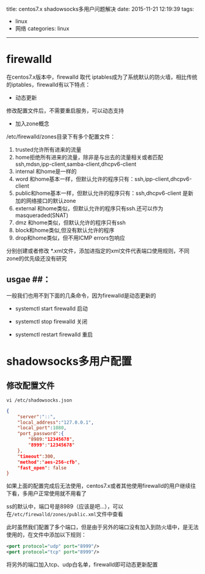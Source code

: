 title: centos7.x shadowsocks多用户问题解决
date: 2015-11-21 12:19:39
tags:
- linux
- 网络
categories: linux
---

# firewalld #

在centos7.x版本中，firewalld 取代 iptables成为了系统默认的防火墙，相比传统的iptables，firewalld有以下特点：

- 动态更新

修改配置文件后，不需要重启服务，可以动态支持
<!--more-->
- 加入zone概念

/etc/firewalld/zones目录下有多个配置文件：

1. trusted允许所有进来的流量
2. home拒绝所有进来的流量，除非是与出去的流量相关或者匹配ssh,mdsn,ipp-client,samba-client,dhcpv6-client
3. internal 和home是一样的
4. word 和home基本一样，但默认允许的程序只有：ssh,ipp-client,dhcpv6-client
5. public和home基本一样，但默认允许的程序只有：ssh,dhcpv6-client 是新加的网络接口的默认zone
6. external 和home类似，但默认允许的程序只有ssh.还可以作为masqueraded(SNAT)
7. dmz 和home类似，但默认允许的程序只有ssh
8. block和home类似,但没有默认允许的程序
9. drop和home类似，但不用ICMP errors包响应

分别创建或者修改 *.xml文件，添加进指定的xml文件代表端口使用规则，不同zone的优先级还没有研究

## usgae ##：

一般我们也用不到下面的几条命令，因为firewalld是动态更新的

- systemctl start  firewalld  启动

- systemctl stop  firewalld  关闭

- systemctl restart  firewalld  重启

# shadowsocks多用户配置 #

## 修改配置文件 ##

`vi /etc/shadowsocks.json`

```json
{
	"server":"::",
	"local_address":"127.0.0.1",
	"local_port":1080,
	"port_password":{
		"8989:"12345678",
		"8999":"12345678"
	},
	"timeout":300,
	"method":"aes-256-cfb",
	"fast_open": false
}
```

如果上面的配置完成后无法使用，centos7.x或者其他使用firewalld的用户继续往下看，多用户正常使用就不用看了

ss的默认中，端口号是8989（应该是吧...），可以在`/etc/firewalld/zones/public.xml`文件中查看

此时虽然我们配置了多个端口，但是由于另外的端口没有加入到防火墙中，是无法使用的，在文件中添加以下规则：

```xml
<port protocol="udp" port="8999"/>
<port protocol="tcp" port="8999"/>
```
将另外的端口加入tcp、udp白名单，firewalld即可动态更新配置
